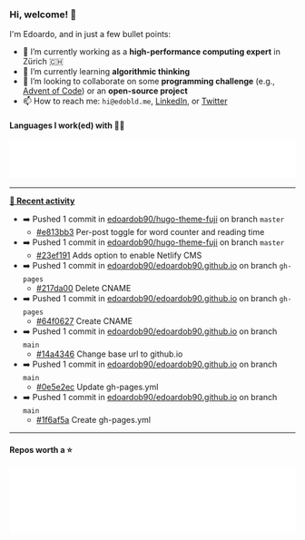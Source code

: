 ### Hi, welcome! 👋 

I'm Edoardo, and in just a few bullet points:

- 🔭 I’m currently working as a **high-performance computing expert** in Zürich 🇨🇭
- 🌱 I’m currently learning **algorithmic thinking**
- 👯 I’m looking to collaborate on some **programming challenge** (e.g., [Advent of Code](https://github.com/edoardob90/aoc2021)) or an **open-source project**
- 📫 How to reach me: `hi@edobld.me`, [LinkedIn](https://linkedin.com/in/edobld), or [Twitter](https://twitter.com/eadweard90)

#### Languages I work(ed) with 👨‍💻

<img src="https://github.com/edoardob90/edoardob90/blob/main/.cache/languages.svg">

---

**[📰 Recent activity](https://github.com/edoardob90)**
* ➡️ Pushed 1 commit in [edoardob90/hugo-theme-fuji](https://github.com/edoardob90/hugo-theme-fuji) on branch `master`
  * [#e813bb3](https://github.com/edoardob90/hugo-theme-fuji/commit/e813bb3) Per-post toggle for word counter and reading time
* ➡️ Pushed 1 commit in [edoardob90/hugo-theme-fuji](https://github.com/edoardob90/hugo-theme-fuji) on branch `master`
  * [#23ef191](https://github.com/edoardob90/hugo-theme-fuji/commit/23ef191) Adds option to enable Netlify CMS
* ➡️ Pushed 1 commit in [edoardob90/edoardob90.github.io](https://github.com/edoardob90/edoardob90.github.io) on branch `gh-pages`
  * [#217da00](https://github.com/edoardob90/edoardob90.github.io/commit/217da00) Delete CNAME
* ➡️ Pushed 1 commit in [edoardob90/edoardob90.github.io](https://github.com/edoardob90/edoardob90.github.io) on branch `gh-pages`
  * [#64f0627](https://github.com/edoardob90/edoardob90.github.io/commit/64f0627) Create CNAME
* ➡️ Pushed 1 commit in [edoardob90/edoardob90.github.io](https://github.com/edoardob90/edoardob90.github.io) on branch `main`
  * [#14a4346](https://github.com/edoardob90/edoardob90.github.io/commit/14a4346) Change base url to github.io
* ➡️ Pushed 1 commit in [edoardob90/edoardob90.github.io](https://github.com/edoardob90/edoardob90.github.io) on branch `main`
  * [#0e5e2ec](https://github.com/edoardob90/edoardob90.github.io/commit/0e5e2ec) Update gh-pages.yml
* ➡️ Pushed 1 commit in [edoardob90/edoardob90.github.io](https://github.com/edoardob90/edoardob90.github.io) on branch `main`
  * [#1f6af5a](https://github.com/edoardob90/edoardob90.github.io/commit/1f6af5a) Create gh-pages.yml


---

#### Repos worth a ⭐

<img src="https://github.com/edoardob90/edoardob90/blob/main/.cache/stars.svg">

<!--
- ⚡ Fun fact: ...
- 🤔 I’m looking for help with ...
- 💬 Ask me about ...
- 🌐 My webpage ...
-->
